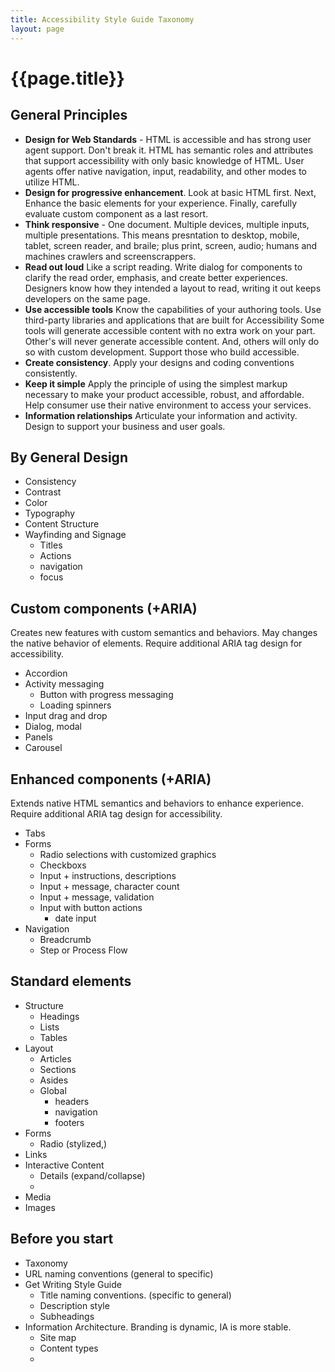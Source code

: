 ```yaml
---
title: Accessibility Style Guide Taxonomy
layout: page
---
```

# {{page.title}}
## General Principles
* __Design for Web Standards__ -  HTML is accessible and has strong user agent support.  Don't break it. HTML has semantic roles and attributes that support accessibility with only basic knowledge of HTML. User agents offer native navigation, input, readability, and other modes to utilize HTML.
* __Design for progressive enhancement__.  Look at basic HTML first.  Next, Enhance the  basic elements for your experience.  Finally, carefully evaluate custom component as a last resort.
* __Think responsive__ - One document. Multiple devices, multiple inputs, multiple presentations.  This means presntation to desktop, mobile, tablet, screen reader, and braile; plus print, screen, audio; humans and machines crawlers and screenscrappers.
* __Read out loud__  Like a script reading.  Write dialog for components to clarify the read order, emphasis, and create better experiences.  Designers know how they intended a layout to read, writing it out keeps developers on the same page.
* __Use accessible tools__  Know the capabilities of your authoring tools.  Use third-party libraries and applications that are built for Accessibility  Some tools will generate accessible content with no extra work on your part.  Other's will never generate accessible content.  And, others will only do so with custom development.  Support those who build accessible.
* __Create consistency__.  Apply your designs and coding conventions consistently.
* __Keep it simple__ Apply the principle of using the simplest markup necessary to make your product accessible, robust, and affordable.  Help consumer use their native environment to access your services.
* __Information relationships__ Articulate your information and activity.  Design to support your business and user goals.

## By General Design
* Consistency
* Contrast
* Color
* Typography
* Content Structure
* Wayfinding and Signage
  * Titles
  * Actions
  * navigation
  * focus

## Custom components (+ARIA)
Creates new features with custom semantics and behaviors.  May changes the native behavior of elements.  Require additional ARIA tag design for accessibility.
  * Accordion
  * Activity messaging
    * Button with progress messaging
    * Loading spinners
  * Input drag and drop
  * Dialog, modal
  * Panels
  * Carousel

## Enhanced components (+ARIA)
Extends native HTML semantics and behaviors to enhance experience. Require additional ARIA tag design for accessibility.
* Tabs
* Forms
  * Radio selections with customized graphics
  * Checkboxs
  * Input + instructions, descriptions
  * Input + message, character count
  * Input + message, validation
  * Input with button actions
    * date input
* Navigation
  * Breadcrumb
  * Step or Process Flow


## Standard elements

* Structure
  * Headings
  * Lists
  * Tables
* Layout
  * Articles
  * Sections
  * Asides
  * Global
    * headers
    * navigation
    * footers
* Forms
  * Radio (stylized,)
* Links
* Interactive Content
  * Details (expand/collapse)
  *
* Media
* Images

## Before you start
* Taxonomy
* URL naming conventions (general to specific)
* Get Writing Style Guide
    * Title naming conventions.  (specific to general)
    * Description style
    * Subheadings
* Information Architecture.  Branding is dynamic, IA is more stable.
  * Site map
  * Content types
  *
